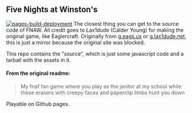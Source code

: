 ## Five Nights at Winston's

[![pages-build-deployment](https://github.com/catfoolyou/Five-Nights-At-Winstons/actions/workflows/pages/pages-build-deployment/badge.svg)](https://github.com/catfoolyou/Five-Nights-At-Winstons/actions/workflows/pages/pages-build-deployment)
The closest thing you can get to the source code of FNAW. All credit goes to Lax1dude (Calder Young) for making the original game, like Eaglercraft.
Originally from [g.eags.us](https://g.deev.is/fnaw/) or [g.lax1dude.net](https://g.lax1dude.net/fnaw/), this is just a mirror because the original site was blocked.

This repo contains the "source", which is just some javascript code and a tarball with the assets in it.

#### From the original readme:
>My fnaf fan game where you play as the janitor at my school while these erasers with creepy faces and paperclip limbs hunt you down

Playable on Github pages.
